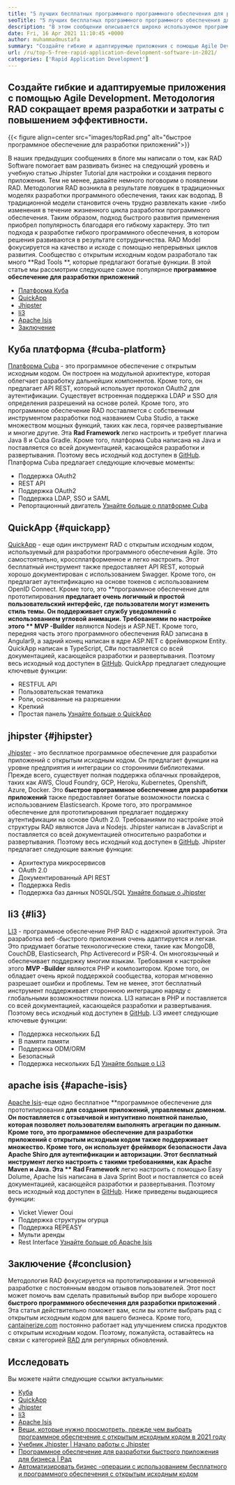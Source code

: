 ```yaml
---
title: "5 лучших бесплатных программного программного обеспечения для разработки приложений в 2021 году" 
seoTitle: "5 лучших бесплатных программного программного обеспечения для разработки приложений в 2021 году" 
description: "В этом сообщении описывается широко используемое программное обеспечение для разработки быстрого развития приложений с открытым исходным кодом, включая платформу Cuba, QuickApp, Jhipster, LI3 и Apache ISIS." 
date: Fri, 16 Apr 2021 11:10:45 +0000
author: muhammadmustafa
summary: "Создайте гибкие и адаптируемые приложения с помощью Agile Development. Методология RAD сокращает время разработки и затраты с повышением эффективности." 
url: /ru/top-5-free-rapid-application-development-software-in-2021/
categories: ['Rapid Application Development']
---
```


## Создайте гибкие и адаптируемые приложения с помощью Agile Development. Методология RAD сокращает время разработки и затраты с повышением эффективности.

{{< figure align=center src="images/topRad.png" alt="быстрое программное обеспечение для разработки приложений">}}

В наших предыдущих сообщениях в блоге мы написали о том, как RAD Software помогает вам развивать бизнес на следующий уровень и учебную статью Jhipster Tutorial для настройки и создания первого приложения. Тем не менее, давайте немного поговорим о появлении RAD. Методология RAD возникла в результате ловушек в традиционных моделях разработки программного обеспечения, таких как водопад. В традиционной модели становится очень трудно развлекать какие -либо изменения в течение жизненного цикла разработки программного обеспечения. Таким образом, подход быстрого развития применения приобрел популярность благодаря его гибкому характеру. Это тип подхода к разработке гибкого программного обеспечения, в котором решения развиваются в результате сотрудничества. RAD Model фокусируется на качество и исходе с помощью непрерывных циклов развития. Сообщество с открытым исходным кодом разработало так много **Rad Tools **, которые предлагают богатые функции. В этой статье мы рассмотрим следующее самое популярное  **программное обеспечение для разработки приложений**  .
  * [Платформа Куба][1]
  * [QuickApp][2]
  * [Jhipster][3]
  * [li3][4]
  * [Apache Isis][5]
  * [Заключение][6]

## Куба платформа   {#cuba-platform}
[Платформа Cuba][7] - это программное обеспечение с открытым исходным кодом. Он построен на модульной архитектуре, которая облегчает разработку дальнейших компонентов. Кроме того, он предлагает API REST, который использует протокол OAuth2 для аутентификации. Существует встроенная поддержка LDAP и SSO для определения разрешений на основе ролей. Кроме того, это программное обеспечение RAD поставляется с собственным инструментом разработки под названием Cuba Studio, а также множеством мощных функций, таких как леса, горячее развертывание и многие другие. Эта **Rad Framework**  легко настроить и требует плагина Java 8 и Cuba Gradle. Кроме того, платформа Cuba написана на Java и поставляется со всей документацией, касающейся разработки и развертывания. Поэтому весь исходный код доступен в [GitHub][8].
Платформа Cuba предлагает следующие ключевые моменты:
  * Поддержка OAuth2
  * REST API
  * Поддержка OAuth2
  * Поддержка LDAP, SSO и SAML
  * Репортационный двигатель
[Узнайте больше о платформе Cuba][9]

## QuickApp   {#quickapp}
[QuickApp][10] - еще один инструмент RAD с открытым исходным кодом, используемый для разработки программного обеспечения Agile. Это самостоятельно, кроссплатформенное и легко настроить. Этот бесплатный инструмент также предоставляет API REST, который хорошо документирован с использованием Swagger. Кроме того, он предлагает аутентификацию на основе токенов с использованием OpenID Connect. Кроме того, это **программное обеспечение для прототипирования  **предлагает очень логичный и простой пользовательский интерфейс, где пользователи могут изменить стиль темы. Он поддерживает службу уведомлений с использованием угловой анимации. Требованиями по настройке этого **  MVP -Builder**  являются Nodejs и ASP.NET. Кроме того, передняя часть этого программного обеспечения RAD записана в Angular9, а задний конец написан в ядре ASP.NET с фреймворком Entity. QuickApp написан в TypeScript, C#и поставляется со всей документацией, касающейся разработки и развертывания. Поэтому весь исходный код доступен в [GitHub][8].
QuickApp предлагает следующие ключевые функции:
  * RESTFUL API
  * Пользовательская тематика
  * Роли, основанные на разрешении
  * Крепкий
  * Простая панель
[Узнайте больше о QuickApp][11]

## jhipster   {#jhipster}
[Jhipster][12] - это бесплатное программное обеспечение для разработки приложений с открытым исходным кодом. Он предлагает функции на уровне предприятия и интеграции со сторонними библиотеками. Прежде всего, существует полная поддержка облачных провайдеров, таких как AWS, Cloud Foundry, GCP, Heroku, Kubernetes, Openshift, Azure, Docker. Это **быстрое программное обеспечение для разработки приложений**  также предоставляет богатые возможности поиска с использованием Elasticsearch. Кроме того, это программное обеспечение для прототипирования предлагает поддержку аутентификации на основе OAuth 2.0. Требованиями по настройке этой структуры RAD являются Java и Nodejs. Jhipster написан в JavaScript и поставляется со всей документацией относительно разработки и развертывания. Поэтому весь исходный код доступен в [GitHub][13].
Jhipster предлагает следующие важные функции:
  * Архитектура микросервисов
  * OAuth 2.0
  * Документированный API REST
  * Поддержка Redis
  * Поддержка баз данных NOSQL/SQL
[Узнайте больше о Jhipster][12]

## li3   {#li3}
[LI3][14] - программное обеспечение PHP RAD с надежной архитектурой. Эта разработка веб -быстрого приложения очень адаптируется и легкая. Это придумает богатые технологические стеки, такие как MongoDB, CouchDB, Elasticsearch, Php Activerecord и PSR-4. Он многоязычный и обеспечивает поддержку многим языкам. Требования к настройке этого **MVP -Builder**  являются PHP и композитором. Кроме того, он обладает очень яркой поддержкой сообщества, которая мгновенно разрешает ошибки и проблемы. Тем не менее, этот бесплатный инструмент поддерживает стороннюю интеграцию наряду с глобальными возможностями поиска. LI3 написан в PHP и поставляется со всей документацией, касающейся разработки и развертывания. Поэтому весь исходный код доступен в [GitHub][15].
Li3 имеет следующие ключевые функции:
  * Поддержка нескольких БД
  * В памяти памяти
  * Поддержка ODM/ORM
  * Безопасный
  * Поддержка нескольких БД
[Узнайте больше о Li3][16]

## apache isis   {#apache-isis}
[Apache Isis][17]-еще одно бесплатное **программное обеспечение для прототипирования  **для создания приложений, управляемых доменом. Он поставляется с отзывчивой и интуитивно понятной панелью, которая позволяет пользователям выполнять агрегации по данным. Кроме того, это программное обеспечение для разработки приложений с открытым исходным кодом также поддерживает множество. Кроме того, он использует фреймворк безопасности Java Apache Shiro для аутентификации и авторизации. Этот бесплатный инструмент легко настроить с такими требованиями, как Apache Maven и Java. Эта **  Rad Framework**  легко настроить с помощью Easy Dolume, Apache Isis написана в Java Sprint Boot и поставляется со всей документацией, касающейся разработки и развертывания. Поэтому весь исходный код доступен в [GitHub][18].
Ниже приведены выдающиеся функции:
  * Vicket Viewer Ooui
  * Поддержка структуры огурца
  * Поддержка REPEASY
  * Мульти аренды
  * Rest Interface
[Узнайте больше об Apache Isis][19]

## Заключение   {#conclusion}
Методология RAD фокусируется на прототипировании и мгновенной разработке с постоянным вводом отзывов пользователей. Этот пост может помочь вам сделать правильный выбор при выборе хорошего **быстрого программного обеспечения для разработки приложений** . Эта статья действительно поможет вам, если вы хотите выбрать рад с открытым исходным кодом для вашего бизнеса. Кроме того, [cantainerize.com][20] постоянно работает над улучшением списка продуктов с открытым исходным кодом. Поэтому, пожалуйста, оставайтесь на связи с категорией [RAD][21] для регулярных обновлений.

## Исследовать
Вы можете найти следующие ссылки актуальными:
  * [Куба][7]
  * [QuickApp][10]
  * [Jhipster][12]
  * [li3][22]
  * [Apache Isis][17]
  * [Вещи, которые нужно просмотреть, прежде чем выбрать программное обеспечение с открытым исходным кодом в 2021 году][23]
  * [Учебник Jhipster | Начало работы с Jhipster][24]
  * [Программное обеспечение для разработки быстрого приложения для бизнеса | Рад][25]
  * [Автоматизировать бизнес -операции с использованием бесплатного и программного обеспечения с открытым исходным кодом][26]

  
[1]: #CUBA-Platform
[2]: #QuickApp
[3]: #Jhipster
[4]: #li3
[5]: #Apache-Isis
[6]: #Conclusion
[7]: https://products.containerize.com/rad/cuba
[8]: https://github.com/cuba-platform/cuba
[9]: https://www.cuba-platform.com/
[10]: https://products.containerize.com/rad/quickapp
[11]: https://www.ebenmonney.com/quickapp-asp-net-core-angular-startup-project-template/
[12]: https://products.containerize.com/rad/jhipster
[13]: https://github.com/jhipster/generator-jhipster
[14]: https://products.containerize.com/rad/li3/
[15]: https://github.com/UnionOfRAD/lithium
[16]: https://li3.me/
[17]: https://products.containerize.com/rad/apache-isis
[18]: https://github.com/apache/isis
[19]: https://isis.apache.org/
[20]: https://www.containerize.com/
[21]: https://products.containerize.com/rad
[22]: https://products.containerize.com/rad/li3
[23]: https://blog.containerize.com/cmdb-software/things-to-review-before-opting-open-source-software-in-2021/
[24]: https://blog.containerize.com/rapid-application-development/jhipster-tutorial-getting-started-with-rad-software/
[25]: https://blog.containerize.com/rapid-application-development/rapid-application-development-software-for-business-rad/
[26]: https://blog.containerize.com/blogging/automate-business-operations-using-open-source-software/
